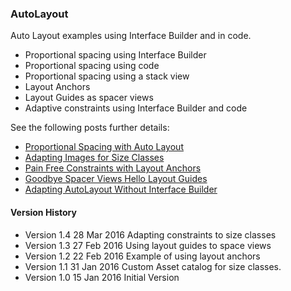### AutoLayout

Auto Layout examples using Interface Builder and in code.

+ Proportional spacing using Interface Builder
+ Proportional spacing using code
+ Proportional spacing using a stack view
+ Layout Anchors
+ Layout Guides as spacer views
+ Adaptive constraints using Interface Builder and code

See the following posts further details:

+ [Proportional Spacing with Auto Layout](http://useyourloaf.com/blog/proportional-spacing-with-auto-layout/)
+ [Adapting Images for Size Classes](http://useyourloaf.com/blog/adapting-images-for-size-classes/)
+ [Pain Free Constraints with Layout Anchors](http://useyourloaf.com/blog/pain-free-constraints-with-layout-anchors/)
+ [Goodbye Spacer Views Hello Layout Guides](http://useyourloaf.com/blog/goodbye-spacer-views-hello-layout-guides/)
+ [Adapting AutoLayout Without Interface Builder](http://useyourloaf.com/blog/adapting-auto-layout-without-interface-builder/)

#### Version History

+ Version 1.4  28 Mar 2016    Adapting constraints to size classes
+ Version 1.3  27 Feb 2016    Using layout guides to space views
+ Version 1.2  22 Feb 2016    Example of using layout anchors
+ Version 1.1  31 Jan 2016    Custom Asset catalog for size classes.
+ Version 1.0  15 Jan 2016    Initial Version
